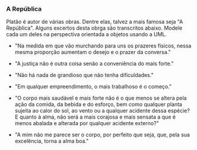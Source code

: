 ### A República

Platão é autor de várias obras. Dentre elas, talvez a mais famosa seja
"A República". Alguns excertos desta obrga são transcritos abaixo.
Modele cada um deles na perspectiva orientada a objetos usando a UML.

- "Na medida em que vão murchando para uns os prazeres físicos, nessa mesma proporção aumentam o desejo e o prazer da conversa."

- "A justiça não é outra coisa senão a conveniência do mais forte."

- "Não há nada de grandioso que não tenha dificuldades."

- "Em qualquer empreendimento, o mais trabalhoso é o começo."

- "O corpo mais saudável e mais forte não é o que menos se altera pela ação da comida, da bebida e do esforço, bem como qualquer planta sujeita ao calor do sol, ao vento ou a qualquer acidente dessa espécie? E quanto à alma, não será a mais corajosa e mais sensata a que é menos abalada e alterada por qualquer acidente externo?"

- "A mim não me parece ser o corpo, por perfeito que seja, que, pela sua excelência, torna a alma boa."
